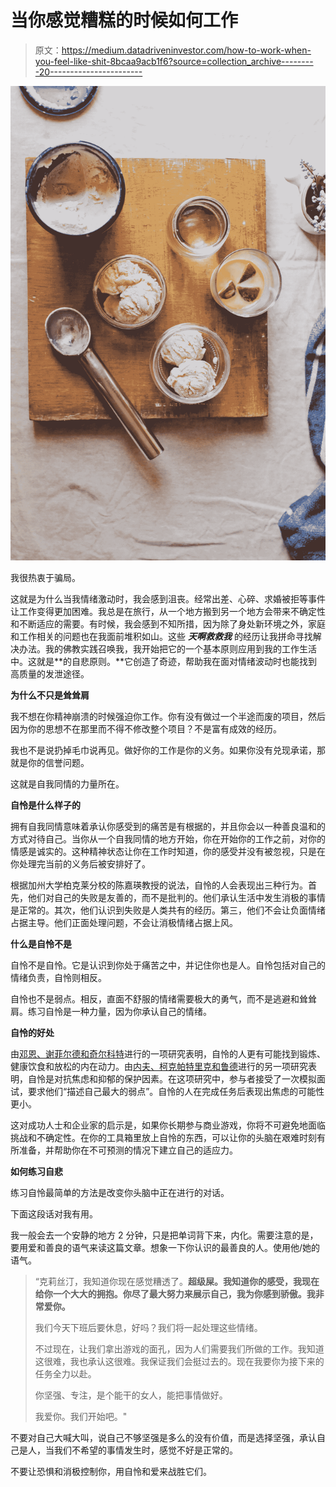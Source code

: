 # 当你感觉糟糕的时候如何工作

> 原文：<https://medium.datadriveninvestor.com/how-to-work-when-you-feel-like-shit-8bcaa9acb1f6?source=collection_archive---------20----------------------->

![](img/7aa1ca9307fb3782e6135fd968da9f43.png)

我很热衷于骗局。

这就是为什么当我情绪激动时，我会感到沮丧。经常出差、心碎、求婚被拒等事件让工作变得更加困难。我总是在旅行，从一个地方搬到另一个地方会带来不确定性和不断适应的需要。有时候，我会感到不知所措，因为除了身处新环境之外，家庭和工作相关的问题也在我面前堆积如山。这些 ***天啊救救我*** 的经历让我拼命寻找解决办法。我的佛教实践召唤我，我开始把它的一个基本原则应用到我的工作生活中。这就是**的自悲原则。**它创造了奇迹，帮助我在面对情绪波动时也能找到高质量的发泄途径。

**为什么不只是耸耸肩**

我不想在你精神崩溃的时候强迫你工作。你有没有做过一个半途而废的项目，然后因为你的思想不在那里而不得不修改整个项目？不是富有成效的经历。

我也不是说扔掉毛巾说再见。做好你的工作是你的义务。如果你没有兑现承诺，那就是你的信誉问题。

这就是自我同情的力量所在。

**自怜是什么样子的**

拥有自我同情意味着承认你感受到的痛苦是有根据的，并且你会以一种善良温和的方式对待自己。当你从一个自我同情的地方开始，你在开始你的工作之前，对你的情感是诚实的。这种精神状态让你在工作时知道，你的感受并没有被忽视，只是在你处理完当前的义务后被安排好了。

根据加州大学柏克莱分校的陈嘉瑛教授的说法，自怜的人会表现出三种行为。首先，他们对自己的失败是友善的，而不是批判的。他们承认生活中发生消极的事情是正常的。其次，他们认识到失败是人类共有的经历。第三，他们不会让负面情绪占据主导。他们正面处理问题，不会让消极情绪占据上风。

**什么是自怜不是**

自怜不是自怜。它是认识到你处于痛苦之中，并记住你也是人。自怜包括对自己的情绪负责，自怜则相反。

自怜也不是弱点。相反，直面不舒服的情绪需要极大的勇气，而不是逃避和耸耸肩。练习自怜是一种力量，因为你承认自己的情绪。

**自怜的好处**

由[邓恩、谢菲尔德和奇尔科特](http://self-compassion.org/wp-content/uploads/2016/06/Dunne-et-al_2016.pdf)进行的一项研究表明，自怜的人更有可能找到锻炼、健康饮食和放松的内在动力。由[内夫、柯克帕特里克和鲁德](http://self-compassion.org/wp-content/uploads/publications/Mindfulness_and_SC_chapter_in_press.pdf)进行的另一项研究表明，自怜是对抗焦虑和抑郁的保护因素。在这项研究中，参与者接受了一次模拟面试，要求他们“描述自己最大的弱点”。自怜的人在完成任务后表现出焦虑的可能性更小。

这对成功人士和企业家的启示是，如果你长期参与商业游戏，你将不可避免地面临挑战和不确定性。在你的工具箱里放上自怜的东西，可以让你的头脑在艰难时刻有所准备，并帮助你在不可预测的情况下建立自己的适应力。

**如何练习自悲**

练习自怜最简单的方法是改变你头脑中正在进行的对话。

下面这段话对我有用。

我一般会去一个安静的地方 2 分钟，只是把单词背下来，内化。需要注意的是，要用爱和善良的语气来读这篇文章。想象一下你认识的最善良的人。使用他/她的语气。

> “克莉丝汀，我知道你现在感觉糟透了。**超级屎。我知道你的感受，我现在给你一个大大的拥抱。你尽了最大努力来展示自己，我为你感到骄傲。我非常爱你。**
> 
> 我们今天下班后要休息，好吗？我们将一起处理这些情绪。
> 
> 不过现在，让我们拿出游戏的面孔，因为人们需要我们所做的工作。我知道这很难，我也承认这很难。我保证我们会挺过去的。现在我要你为接下来的任务全力以赴。
> 
> 你坚强、专注，是个能干的女人，能把事情做好。
> 
> 我爱你。我们开始吧。"

不要对自己大喊大叫，说自己不够坚强是多么的没有价值，而是选择坚强，承认自己是人，当我们不希望的事情发生时，感觉不好是正常的。

不要让恐惧和消极控制你，用自怜和爱来战胜它们。